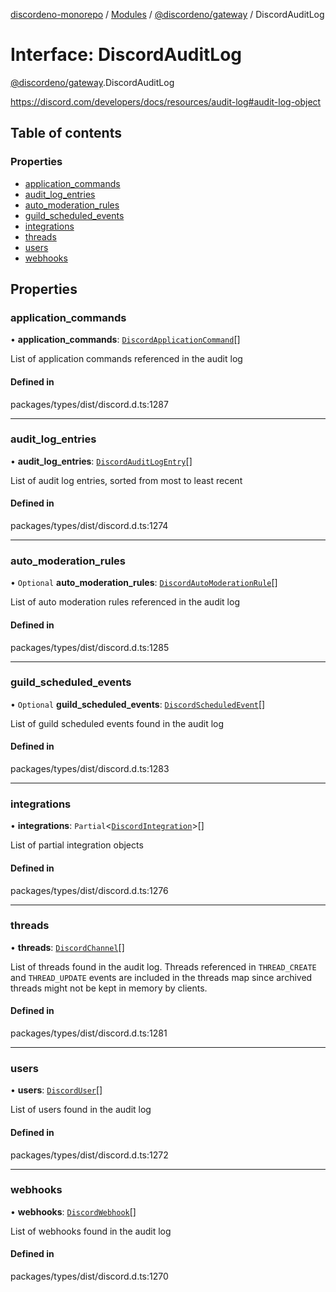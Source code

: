 [discordeno-monorepo](../README.md) / [Modules](../modules.md) / [@discordeno/gateway](../modules/discordeno_gateway.md) / DiscordAuditLog

# Interface: DiscordAuditLog

[@discordeno/gateway](../modules/discordeno_gateway.md).DiscordAuditLog

https://discord.com/developers/docs/resources/audit-log#audit-log-object

## Table of contents

### Properties

- [application_commands](discordeno_gateway.DiscordAuditLog.md#application_commands)
- [audit_log_entries](discordeno_gateway.DiscordAuditLog.md#audit_log_entries)
- [auto_moderation_rules](discordeno_gateway.DiscordAuditLog.md#auto_moderation_rules)
- [guild_scheduled_events](discordeno_gateway.DiscordAuditLog.md#guild_scheduled_events)
- [integrations](discordeno_gateway.DiscordAuditLog.md#integrations)
- [threads](discordeno_gateway.DiscordAuditLog.md#threads)
- [users](discordeno_gateway.DiscordAuditLog.md#users)
- [webhooks](discordeno_gateway.DiscordAuditLog.md#webhooks)

## Properties

### application_commands

• **application_commands**: [`DiscordApplicationCommand`](discordeno_gateway.DiscordApplicationCommand.md)[]

List of application commands referenced in the audit log

#### Defined in

packages/types/dist/discord.d.ts:1287

---

### audit_log_entries

• **audit_log_entries**: [`DiscordAuditLogEntry`](discordeno_gateway.DiscordAuditLogEntry.md)[]

List of audit log entries, sorted from most to least recent

#### Defined in

packages/types/dist/discord.d.ts:1274

---

### auto_moderation_rules

• `Optional` **auto_moderation_rules**: [`DiscordAutoModerationRule`](discordeno_gateway.DiscordAutoModerationRule.md)[]

List of auto moderation rules referenced in the audit log

#### Defined in

packages/types/dist/discord.d.ts:1285

---

### guild_scheduled_events

• `Optional` **guild_scheduled_events**: [`DiscordScheduledEvent`](discordeno_gateway.DiscordScheduledEvent.md)[]

List of guild scheduled events found in the audit log

#### Defined in

packages/types/dist/discord.d.ts:1283

---

### integrations

• **integrations**: `Partial`<[`DiscordIntegration`](discordeno_gateway.DiscordIntegration.md)\>[]

List of partial integration objects

#### Defined in

packages/types/dist/discord.d.ts:1276

---

### threads

• **threads**: [`DiscordChannel`](discordeno_gateway.DiscordChannel.md)[]

List of threads found in the audit log.
Threads referenced in `THREAD_CREATE` and `THREAD_UPDATE` events are included in the threads map since archived threads might not be kept in memory by clients.

#### Defined in

packages/types/dist/discord.d.ts:1281

---

### users

• **users**: [`DiscordUser`](discordeno_gateway.DiscordUser.md)[]

List of users found in the audit log

#### Defined in

packages/types/dist/discord.d.ts:1272

---

### webhooks

• **webhooks**: [`DiscordWebhook`](../modules/discordeno_gateway.md#discordwebhook)[]

List of webhooks found in the audit log

#### Defined in

packages/types/dist/discord.d.ts:1270
